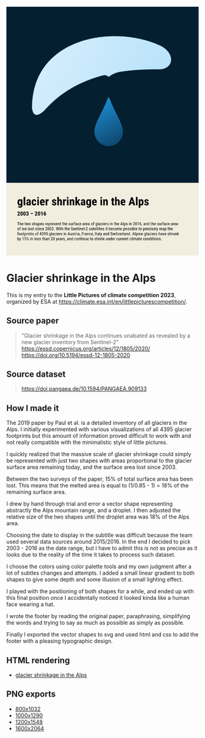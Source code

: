 ![Glacier shinkage in the Alps](images/esalp-glacier-shrinkage-alps-1000x1290.png)

# Glacier shrinkage in the Alps

This is my entry to the **Little Pictures of climate competition 2023**, organized
by ESA at https://climate.esa.int/en/littlepicturescompetition/.

## Source paper

> "Glacier shrinkage in the Alps continues unabated as revealed by a new glacier inventory from Sentinel-2"  
> https://essd.copernicus.org/articles/12/1805/2020/  
> https://doi.org/10.5194/essd-12-1805-2020

## Source dataset

> https://doi.pangaea.de/10.1594/PANGAEA.909133

## How I made it

The 2019 paper by Paul et al. is a detailed inventory of all glaciers in the
Alps.
I initially experimented with various visualizations of all 4395 glacier
footprints but this amount of information proved difficult to work with and not
really compatible with the minimalistic style of little pictures.

I quickly realized that the massive scale of glacier shrinkage could simply be 
represented with just two shapes with areas proportional to the glacier surface
area remaining today, and the surface area lost since 2003.

Between the two surveys of the paper, 15% of total surface area has been lost.
This means that the melted area is equal to (1/0.85 - 1)  = 18% of the
remaining surface area.

I drew by hand through trial and error a vector shape representing abstractly
the Alps mountain range, and a droplet.
I then adjusted the relative size of the two shapes until the droplet area was
18% of the Alps area.

Choosing the date to display in the subtitle was difficult because the team used
several data sources around 2015/2016.
In the end I decided to pick 2003 - 2016 as the date range, but I have to admit
this is not as precise as it looks due to the reality of the time it takes to
process such dataset.

I choose the colors using color palette tools and my own judgment after a lot of
subtles changes and attempts.  I added a small linear gradient to both shapes to
give some depth and some
illusion of a small lighting effect.

I played with the positioning of both shapes for a while, and ended up with this
final position once I accidentally noticed it looked kinda like a human face wearing a hat.

I wrote the footer by reading the original paper, paraphrasing, simplifying the
words and trying to say as much as possible as simply as possible.

Finally I exported the vector shapes to svg and used html and css to add the
footer with a pleasing typographic design.

## HTML rendering

* [glacier shrinkage in the Alps](https://fouronnes.github.io/esalp/)

## PNG exports

* [800x1032](images/esalp-glacier-shrinkage-alps-800x1032.png)
* [1000x1290](images/esalp-glacier-shrinkage-alps-1000x1290.png)
* [1200x1548](images/esalp-glacier-shrinkage-alps-1200x1548.png)
* [1600x2064](images/esalp-glacier-shrinkage-alps-1600x2064.png)
